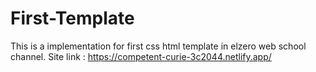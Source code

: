 # First-Template
This is a implementation for first css html template in elzero web school channel.
Site link : https://competent-curie-3c2044.netlify.app/
